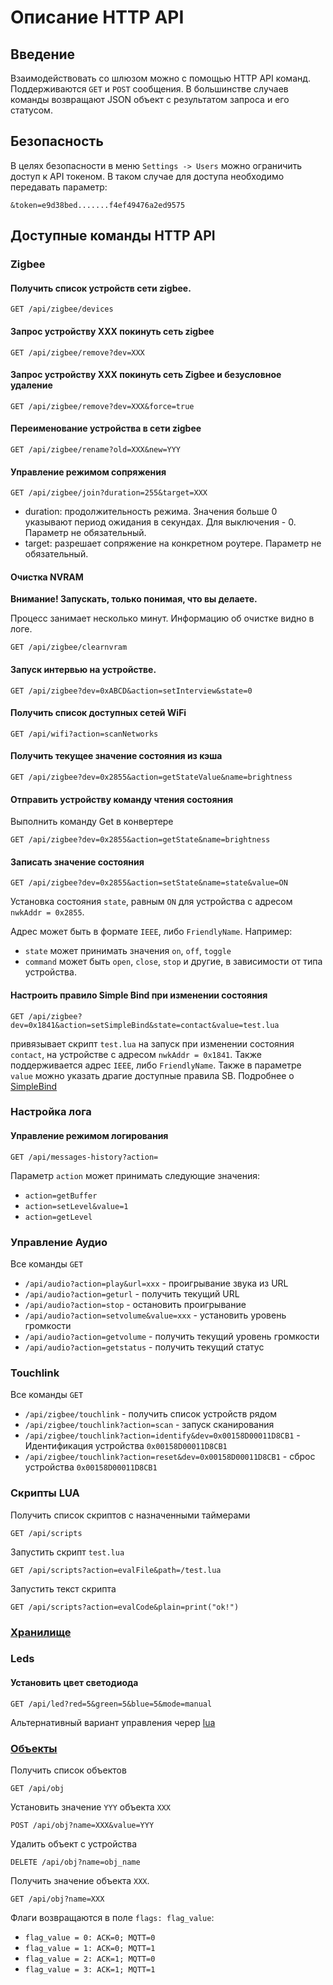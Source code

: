 # Описание HTTP API

## Введение

Взаимодействовать со шлюзом можно с помощью HTTP API команд. Поддерживаются `GET` и `POST` сообщения. В большинстве случаев команды возвращают JSON объект с результатом запроса и его статусом.

## Безопасность

В целях безопасности в меню `Settings -> Users` можно ограничить доступ к API токеном. В таком случае для доступа необходимо передавать параметр:

`&token=e9d38bed.......f4ef49476a2ed9575` 

## Доступные команды HTTP API


### Zigbee


#### Получить список устройств сети zigbee.
```http
GET /api/zigbee/devices
```

#### Запрос устройству XXX покинуть сеть zigbee
```http
GET /api/zigbee/remove?dev=XXX
```

#### Запрос устройству XXX покинуть сеть Zigbee и безусловное удаление
```http
GET /api/zigbee/remove?dev=XXX&force=true
```

#### Переименование  устройства в сети zigbee
```http
GET /api/zigbee/rename?old=XXX&new=YYY
```

####  Управление режимом сопряжения
```http
GET /api/zigbee/join?duration=255&target=XXX
```
- duration: продолжительность режима. Значения больше 0 указывают период ожидания в секундах. Для выключения - 0. Параметр не обязательный.
- target: разрешает сопряжение на конкретном роутере. Параметр не обязательный.

#### Очистка NVRAM

**Внимание! Запускать, только понимая, что вы делаете.**

Процесс занимает несколько минут. Информацию об очистке видно в логе. 
```http
GET /api/zigbee/clearnvram
```


#### Запуск интервью на устройстве.
```http
GET /api/zigbee?dev=0xABCD&action=setInterview&state=0
```

#### Получить список доступных сетей WiFi
```http
GET /api/wifi?action=scanNetworks
```

####  Получить текущее значение состояния из кэша
```http
GET /api/zigbee?dev=0x2855&action=getStateValue&name=brightness
```

#### Отправить устройству команду чтения состояния

Выполнить команду Get в конвертере
```http
GET /api/zigbee?dev=0x2855&action=getState&name=brightness
```

#### Записать значение состояния
```http
GET /api/zigbee?dev=0x2855&action=setState&name=state&value=ON
```
Установка состояния `state`, равным `ON` для устройства с адресом `nwkAddr = 0x2855`.  

Адрес может быть в формате `IEEE`, либо `FriendlyName`. Например:
- `state` может принимать значения `on`, `off`, `toggle`
- `command` может быть `open`, `close`, `stop` и другие, в зависимости от типа устройства.

####  Настроить правило Simple Bind при изменении состояния
```http
GET /api/zigbee?dev=0x1841&action=setSimpleBind&state=contact&value=test.lua
```
привязывает скрипт `test.lua` на запуск при изменении состояния `contact`, на устройстве с адресом `nwkAddr = 0x1841`. Также поддерживается адрес `IEEE`, либо `FriendlyName`. Также в параметре `value` можно указать драгие доступные правила SB. Подробнее о  [SimpleBind](/simplebind_rus.md)

### Настройка лога

#### Управление режимом логирования
```http
GET /api/messages-history?action=
```
Параметр `action` может принимать следующие значения:
- `action=getBuffer`
- `action=setLevel&value=1`  
- `action=getLevel`

### Управление Аудио

Все команды `GET`

- `/api/audio?action=play&url=xxx` - проигрывание звука из URL
- `/api/audio?action=geturl` - получить текущий URL
- `/api/audio?action=stop` - остановить проигрывание
- `/api/audio?action=setvolume&value=xxx` - установить уровень громкости
- `/api/audio?action=getvolume` - получить текущий уровень громкости
- `/api/audio?action=getstatus` - получить текущий статус

### Touchlink

Все команды `GET` 

- `/api/zigbee/touchlink` - получить список устройств рядом
- `/api/zigbee/touchlink?action=scan` - запуск сканирования
- `/api/zigbee/touchlink?action=identify&dev=0x00158D00011D8CB1` - Идентификация устройства `0x00158D00011D8CB1`
- `/api/zigbee/touchlink?action=reset&dev=0x00158D00011D8CB1` - сброс устройства `0x00158D00011D8CB1`

### Скрипты LUA 

 Получить список скриптов с назначенными таймерами
```http
GET /api/scripts
```

Запустить скрипт `test.lua`
```http
GET /api/scripts?action=evalFile&path=/test.lua
```
Запустить текст скрипта
```http
GET /api/scripts?action=evalCode&plain=print("ok!")
```

### [Хранилище](https://github.com/slsys/Gateway/blob/master/storage_rus.md#http-api)

### Leds 

<!-- TODO - выделить в отдельный док -->

#### Установить цвет светодиода
```http
GET /api/led?red=5&green=5&blue=5&mode=manual
```
Альтернативный вариант управления череp [lua](/lua_rus.md#osled)

### [Объекты](/objects_rus.md) 

Получить список объектов
```http
GET /api/obj
```

Установить значение `YYY` объекта `XXX`
```http
POST /api/obj?name=XXX&value=YYY
```

Удалить объект с устройства
```http
DELETE /api/obj?name=obj_name
```

Получить значение объекта `XXX`.
```http
GET /api/obj?name=XXX
```
 Флаги возвращаются в поле `flags: flag_value`:
  - `flag_value = 0: ACK=0; MQTT=0`
  - `flag_value = 1: ACK=0; MQTT=1`
  - `flag_value = 2: ACK=1; MQTT=0`
  - `flag_value = 3: ACK=1; MQTT=1`
